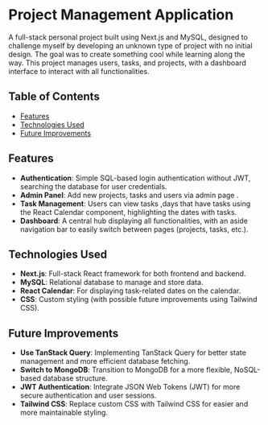 # Project Management Application

A full-stack personal project built using Next.js and MySQL, designed to challenge myself by developing an unknown type of project with no initial design. The goal was to create something cool while learning along the way. This project manages users, tasks, and projects, with a dashboard interface to interact with all functionalities.

## Table of Contents
- [Features](#features)
- [Technologies Used](#technologies-used)
- [Future Improvements](#future-improvements)

## Features

- **Authentication**: Simple SQL-based login authentication without JWT, searching the database for user credentials.
- **Admin Panel**: Add new projects, tasks and users via admin page  .
- **Task Management**: Users can view tasks ,days that have tasks using the React Calendar component, highlighting the dates with tasks.
- **Dashboard**: A central hub displaying all functionalities, with an aside navigation bar to easily switch between pages (projects, tasks, etc.).

## Technologies Used

- **Next.js**: Full-stack React framework for both frontend and backend.
- **MySQL**: Relational database to manage and store data.
- **React Calendar**: For displaying task-related dates on the calendar.
- **CSS**: Custom styling (with possible future improvements using Tailwind CSS).

## Future Improvements

- **Use TanStack Query**: Implementing TanStack Query for better state management and more efficient database fetching.
- **Switch to MongoDB**: Transition to MongoDB for a more flexible, NoSQL-based database structure.
- **JWT Authentication**: Integrate JSON Web Tokens (JWT) for more secure authentication and user sessions.
- **Tailwind CSS**: Replace custom CSS with Tailwind CSS for easier and more maintainable styling.




